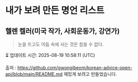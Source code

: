 # 내가 보려 만든 명언 리스트

##  헬렌 켈러(미국 작가, 사회운동가, 강연가)
> 눈을 뜨고도 어둠 속에 사는 것은 참을 수 없다.


⏳ 업데이트 시간: 2025-08-19 10:58:11 (UTC)

출처 : https://github.com/gwongibeom/korean-advice-open-api/blob/main/README.md
재밌게 보려고 만들었습니다.
